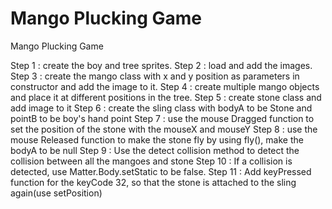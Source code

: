# Mango Plucking Game
Mango Plucking Game


Step 1 : create the boy and tree sprites.
Step 2 : load and add the images.
Step 3 : create the mango class with x and y position as parameters in constructor and add the image to it.
Step 4 : create multiple mango objects and place it at different positions in the tree.
Step 5 : create stone class and add image to it
Step 6 : create the sling class with bodyA to be Stone and pointB to be boy's hand point
Step 7 : use the mouse Dragged function to set the position of the stone with the mouseX and mouseY
Step 8 : use the mouse Released function to make the stone fly by using fly(), make the bodyA to be null
Step 9 : Use the detect collision method to detect the collision between all the mangoes and stone
Step 10 : If a collision is detected, use Matter.Body.setStatic to be false.
Step 11 : Add keyPressed function for the keyCode 32, so that the stone is attached to the sling again(use setPosition)